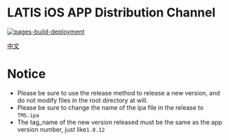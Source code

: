 # LATIS iOS APP Distribution Channel

[![pages-build-deployment](https://github.com/latisinspur/latisinspur.github.io/actions/workflows/pages/pages-build-deployment/badge.svg)](https://github.com/latisinspur/latisinspur.github.io/actions/workflows/pages/pages-build-deployment)

[中文](./README.md)

# Notice 

- Please be sure to use the release method to release a new version, and do not modify files in the root directory at will.
- Please be sure to change the name of the ipa file in the release to `TMS.ipa`
- The tag_name of the new version released must be the same as the app version number, just like`1.0.12`
